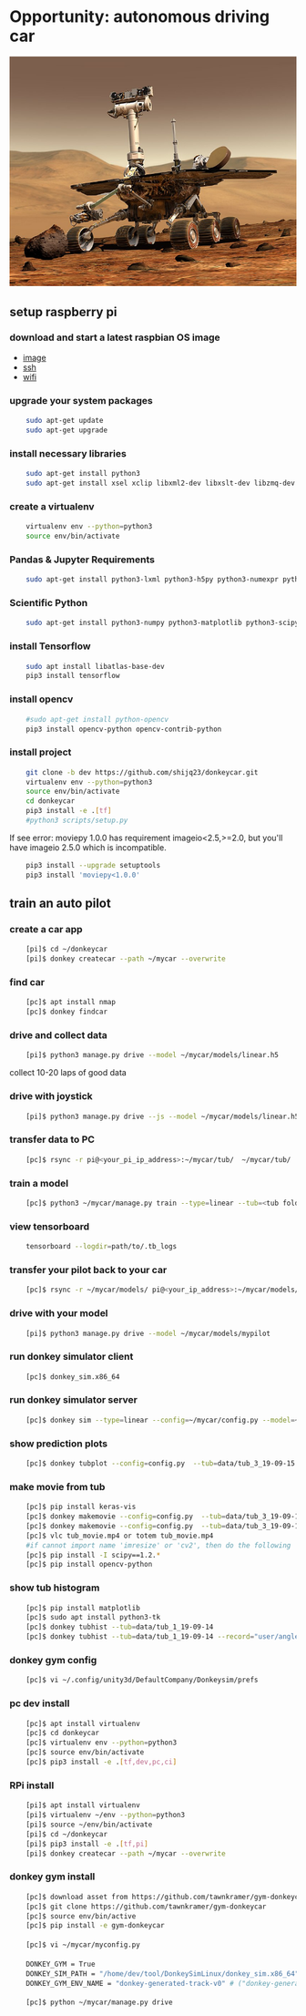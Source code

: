 # Opportunity: autonomous driving car

![Opportunity](./800px-NASA_Mars_Rover.jpg)

## setup raspberry pi

### download and start a latest raspbian OS image

* [image](https://www.raspberrypi.org/downloads/raspbian/)
* [ssh](https://www.raspberrypi.org/documentation/remote-access/ssh/)
* [wifi](https://www.raspberrypi.org/forums/viewtopic.php?t=111100)

### upgrade your system packages

```bash
    sudo apt-get update
    sudo apt-get upgrade
```

### install necessary libraries

```bash
    sudo apt-get install python3
    sudo apt-get install xsel xclip libxml2-dev libxslt-dev libzmq-dev libspatialindex-dev virtualenv
```

### create a virtualenv

```bash
    virtualenv env --python=python3
    source env/bin/activate
```

### Pandas & Jupyter Requirements

```bash
    sudo apt-get install python3-lxml python3-h5py python3-numexpr python3-dateutil python3-tz python3-bs4 python3-xlrd python3-tables python3-sqlalchemy python3-xlsxwriter python3-httplib2 python3-zmq
```

### Scientific Python

```bash
    sudo apt-get install python3-numpy python3-matplotlib python3-scipy python3-pandas
```

### install Tensorflow

```bash
    sudo apt install libatlas-base-dev
    pip3 install tensorflow
```

### install opencv

```bash
    #sudo apt-get install python-opencv
    pip3 install opencv-python opencv-contrib-python
```

### install project

```bash
    git clone -b dev https://github.com/shijq23/donkeycar.git
    virtualenv env --python=python3
    source env/bin/activate
    cd donkeycar
    pip3 install -e .[tf]
    #python3 scripts/setup.py
```

If see error: moviepy 1.0.0 has requirement imageio<2.5,>=2.0, but you'll have imageio 2.5.0 which is incompatible.

```bash
    pip3 install --upgrade setuptools
    pip3 install 'moviepy<1.0.0'
```

## train an auto pilot

### create a car app

```bash
    [pi]$ cd ~/donkeycar
    [pi]$ donkey createcar --path ~/mycar --overwrite
```

### find car

```bash
    [pc]$ apt install nmap
    [pc]$ donkey findcar
```

### drive and collect data

```bash
    [pi]$ python3 manage.py drive --model ~/mycar/models/linear.h5
```

collect 10-20 laps of good data

### drive with joystick

```bash
    [pi]$ python3 manage.py drive --js --model ~/mycar/models/linear.h5
```

### transfer data to PC

```bash
    [pc]$ rsync -r pi@<your_pi_ip_address>:~/mycar/tub/  ~/mycar/tub/
```

### train a model

```bash
    [pc]$ python3 ~/mycar/manage.py train --type=linear --tub=<tub folder names comma separated> --model=~/mycar/models/mypilot.h5
```

### view tensorboard

```bash
    tensorboard --logdir=path/to/.tb_logs
```

### transfer your pilot back to your car

```bash
    [pc]$ rsync -r ~/mycar/models/ pi@<your_ip_address>:~/mycar/models/
```

### drive with your model

```bash
    [pi]$ python3 manage.py drive --model ~/mycar/models/mypilot
```

### run donkey simulator client

```bash
    [pc]$ donkey_sim.x86_64
```

### run donkey simulator server

```bash
    [pc]$ donkey sim --type=linear --config=~/mycar/config.py --model=~/mycar/models/sim
```

### show prediction plots

```bash
    [pc]$ donkey tubplot --config=config.py  --tub=data/tub_3_19-09-15 --model=models/ps4.h5 --type=linear
```

### make movie from tub

```bash
    [pc]$ pip install keras-vis
    [pc]$ donkey makemovie --config=config.py  --tub=data/tub_3_19-09-15 --model=models/ps4.h5 --type=linear --out=<name>.mp4
    [pc]$ donkey makemovie --config=config.py  --tub=data/tub_3_19-09-15 --model=models/ps4.h5 --type=linear --out=<name>.mp4 --salient
    [pc]$ vlc tub_movie.mp4 or totem tub_movie.mp4
    #if cannot import name 'imresize' or 'cv2', then do the following
    [pc]$ pip install -I scipy==1.2.*
    [pc]$ pip install opencv-python
```

### show tub histogram

```bash
    [pc]$ pip install matplotlib
    [pc]$ sudo apt install python3-tk
    [pc]$ donkey tubhist --tub=data/tub_1_19-09-14
    [pc]$ donkey tubhist --tub=data/tub_1_19-09-14 --record="user/angle"
```

### donkey gym config

```bash
    [pc]$ vi ~/.config/unity3d/DefaultCompany/Donkeysim/prefs
```

### pc dev install

```bash
    [pc]$ apt install virtualenv
    [pc]$ cd donkeycar
    [pc]$ virtualenv env --python=python3
    [pc]$ source env/bin/activate
    [pc]$ pip3 install -e .[tf,dev,pc,ci]
```

### RPi install

```bash
    [pi]$ apt install virtualenv
    [pi]$ virtualenv ~/env --python=python3
    [pi]$ source ~/env/bin/activate
    [pi]$ cd ~/donkeycar
    [pi]$ pip3 install -e .[tf,pi]
    [pi]$ donkey createcar --path ~/mycar --overwrite
```

### donkey gym install

```bash
    [pc]$ download asset from https://github.com/tawnkramer/gym-donkeycar
    [pc]$ git clone https://github.com/tawnkramer/gym-donkeycar
    [pc]$ source env/bin/active
    [pc]$ pip install -e gym-donkeycar

    [pc]$ vi ~/mycar/myconfig.py

    DONKEY_GYM = True
    DONKEY_SIM_PATH = "/home/dev/tool/DonkeySimLinux/donkey_sim.x86_64"
    DONKEY_GYM_ENV_NAME = "donkey-generated-track-v0" # ("donkey-generated-track-v0"|"donkey-generated-roads-v0"|"donkey-warehouse-v0"|"donkey-avc-sparkfun-v0")

    [pc]$ python ~/mycar/manage.py drive

```
